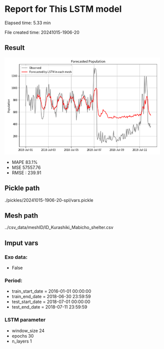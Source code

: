 
# Report for This LSTM model 
Elapsed time: 5.33 min

File created time: 20241015-1906-20

## Result 
<img src="20241015-1906-20.png" width='600'/>

- MAPE	83.1%
- MSE 	57557.76
- RMSE : 239.91

## Pickle path
./pickles/20241015-1906-20-spl/vars.pickle

## Mesh path
../csv_data/meshID/ID_Kurashiki_Mabicho_shelter.csv

## Imput vars

### Exo data:
- False

### Period:
- train_start_date    = 2016-01-01 00:00:00
- train_end_date      = 2018-06-30 23:59:59
- test_start_date     = 2018-07-01 00:00:00  
- test_end_date       = 2018-07-11 23:59:59

### LSTM parameter
- window_size	24
- epochs	30
- n_layers	1

